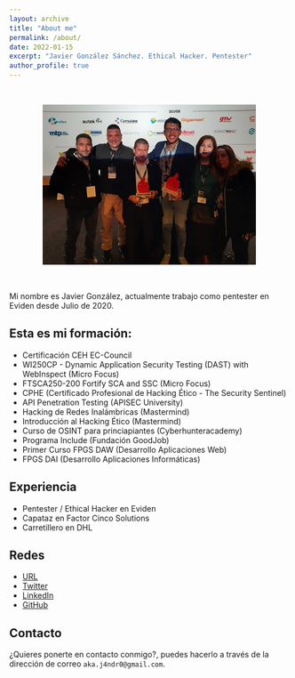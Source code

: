 ```yaml
---
layout: archive
title: "About me"
permalink: /about/
date: 2022-01-15
excerpt: "Javier González Sánchez. Ethical Hacker. Pentester"
author_profile: true
---
```


<br>
<p align="center">
<img src="/assets/images/about/include.jpg" alt="Evento Include">
</p>
<br>

Mi nombre es Javier González, actualmente trabajo como pentester en Eviden  desde Julio de 2020.

## Esta es mi formación:

- Certificación CEH EC-Council
- WI250CP - Dynamic Application Security Testing (DAST) with WebInspect (Micro Focus)
- FTSCA250-200 Fortify SCA and SSC (Micro Focus)
- CPHE (Certificado Profesional de Hacking Ético - The Security Sentinel)
- API Penetration Testing (APISEC University)
- Hacking de Redes Inalámbricas (Mastermind)
- Introducción al Hacking Ético (Mastermind)
- Curso de OSINT para princiapiantes (Cyberhunteracademy)
- Programa Include (Fundación GoodJob)
- Primer Curso FPGS DAW (Desarrollo Aplicaciones Web)
- FPGS DAI (Desarrollo Aplicaciones Informáticas)

## Experiencia

- Pentester / Ethical Hacker en Eviden
- Capataz en Factor Cinco Solutions
- Carretillero en DHL

## Redes

- [URL](https://akaj4ndr0.github.io)
- [Twitter](https://twitter.com/akaj4ndr0)
- [LinkedIn](https://www.linkedin.com/in/javier-gonzalez-sanchez-1998861b2/)
- [GitHub](https://github.com/akaj4ndr0)

## Contacto

¿Quieres ponerte en contacto conmigo?, puedes hacerlo a través de la dirección de correo `aka.j4ndr0@gmail.com`.






